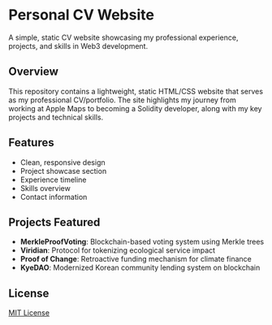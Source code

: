 # Personal CV Website

A simple, static CV website showcasing my professional experience, projects, and skills in Web3 development.

## Overview

This repository contains a lightweight, static HTML/CSS website that serves as my professional CV/portfolio. The site highlights my journey from working at Apple Maps to becoming a Solidity developer, along with my key projects and technical skills.

## Features

- Clean, responsive design
- Project showcase section
- Experience timeline
- Skills overview
- Contact information

## Projects Featured

- **MerkleProofVoting**: Blockchain-based voting system using Merkle trees
- **Viridian**: Protocol for tokenizing ecological service impact
- **Proof of Change**: Retroactive funding mechanism for climate finance
- **KyeDAO**: Modernized Korean community lending system on blockchain



## License

[MIT License](LICENSE)
